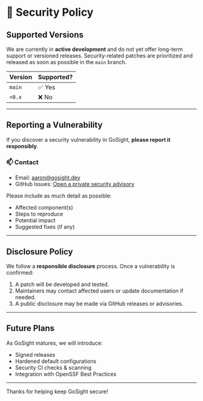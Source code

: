 # 🔐 Security Policy

## Supported Versions

We are currently in **active development** and do not yet offer long-term support or versioned releases. Security-related patches are prioritized and released as soon as possible in the `main` branch.

| Version | Supported? |
|---------|------------|
| `main`  | ✅ Yes      |
| `<0.x`  | ❌ No       |

---

## Reporting a Vulnerability

If you discover a security vulnerability in GoSight, **please report it responsibly**.

### 📫 Contact

- Email: [aaron@gosight.dev](mailto:aaron@gosight.dev)
- GitHub Issues: [Open a private security advisory](https://github.com/aaronlmathis/gosight/security/advisories)

Please include as much detail as possible:

- Affected component(s)
- Steps to reproduce
- Potential impact
- Suggested fixes (if any)

---

## Disclosure Policy

We follow a **responsible disclosure** process. Once a vulnerability is confirmed:

1. A patch will be developed and tested.
2. Maintainers may contact affected users or update documentation if needed.
3. A public disclosure may be made via GitHub releases or advisories.

---

## Future Plans

As GoSight matures, we will introduce:

- Signed releases
- Hardened default configurations
- Security CI checks & scanning
- Integration with OpenSSF Best Practices

---

Thanks for helping keep GoSight secure!
